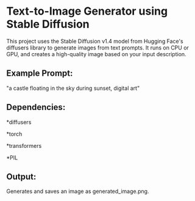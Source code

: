 # Text-to-Image Generator using Stable Diffusion
This project uses the Stable Diffusion v1.4 model from Hugging Face's diffusers library to generate images from text prompts. It runs on CPU or GPU, and creates a high-quality image based on your input description.

## Example Prompt:
"a castle floating in the sky during sunset, digital art"
## Dependencies:
*diffusers

*torch

*transformers

*PIL

## Output:
Generates and saves an image as generated_image.png.
